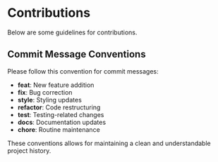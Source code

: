 # Contributions

Below are some guidelines for contributions.

## Commit Message Conventions

Please follow this convention for commit messages:

- **feat**: New feature addition
- **fix**: Bug correction
- **style**: Styling updates
- **refactor**: Code restructuring
- **test**: Testing-related changes
- **docs**: Documentation updates
- **chore**: Routine maintenance

These conventions allows for maintaining a clean and understandable project history.